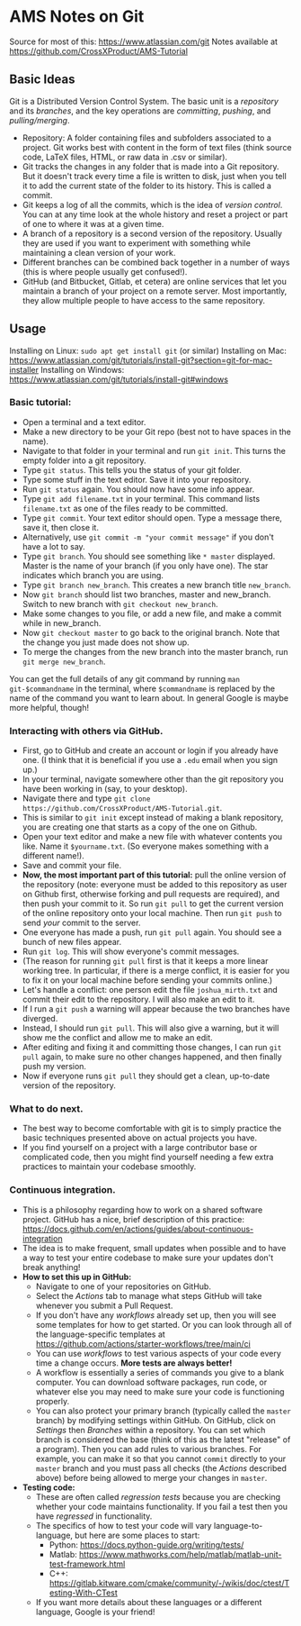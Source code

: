 # AMS Notes on Git

Source for most of this: https://www.atlassian.com/git
Notes available at https://github.com/CrossXProduct/AMS-Tutorial

## Basic Ideas

Git is a Distributed Version Control System.
The basic unit is a _repository_ and its _branches_, and the key operations are _committing_, _pushing_, and _pulling/merging_.

* Repository: A folder containing files and subfolders associated to a project. Git works best with content in the form of text files (think source code, LaTeX files, HTML, or raw data in .csv or similar).
* Git tracks the changes in any folder that is made into a Git repository. But it doesn't track every time a file is written to disk, just when you tell it to add the current state of the folder to its history. This is called a commit.
* Git keeps a log of all the commits, which is the idea of _version control_. You can at any time look at the whole history and reset a project or part of one to where it was at a given time.
* A branch of a repository is a second version of the repository. Usually they are used if you want to experiment with something while maintaining a clean version of your work.
* Different branches can be combined back together in a number of ways (this is where people usually get confused!).
* GitHub (and Bitbucket, Gitlab, et cetera) are online services that let you maintain a branch of your project on a remote server. Most importantly, they allow multiple people to have access to the same repository.

## Usage
Installing on Linux: `sudo apt get install git` (or similar)
Installing on Mac: https://www.atlassian.com/git/tutorials/install-git?section=git-for-mac-installer
Installing on Windows: https://www.atlassian.com/git/tutorials/install-git#windows

### Basic tutorial:
* Open a terminal and a text editor.
* Make a new directory to be your Git repo (best not to have spaces in the name).
* Navigate to that folder in your terminal and run `git init`. This turns the empty folder into a git repository.
* Type `git status`. This tells you the status of your git folder.
* Type some stuff in the text editor. Save it into your repository.
* Run `git status` again. You should now have some info appear.
* Type `git add filename.txt` in your terminal. This command lists `filename.txt` as one of the files ready to be committed.
* Type `git commit`. Your text editor should open. Type a message there, save it, then close it.
* Alternatively, use `git commit -m "your commit message"` if you don't have a lot to say.
* Type `git branch`. You should see something like `* master` displayed. Master is the name of your branch (if you only have one). The star indicates which branch you are using.
* Type `git branch new_branch`. This creates a new branch title `new_branch`.
* Now `git branch` should list two branches, master and new_branch. Switch to new branch with `git checkout new_branch`.
* Make some changes to you file, or add a new file, and make a commit while in new_branch.
* Now `git checkout master` to go back to the original branch. Note that the change you just made does not show up.
* To merge the changes from the new branch into the master branch, run `git merge new_branch`.

You can get the full details of any git command by running `man git-$commandname` in the terminal, where `$commandname` is replaced by the name of the command you want to learn about. In general Google is maybe more helpful, though!

### Interacting with others via GitHub.
* First, go to GitHub and create an account or login if you already have one. (I think that it is beneficial if you use a `.edu` email when you sign up.)
* In your terminal, navigate somewhere other than the git repository you have been working in (say, to your desktop).
* Navigate there and type `git clone https://github.com/CrossXProduct/AMS-Tutorial.git`.
* This is similar to `git init` except instead of making a blank repository, you are creating one that starts as a copy of the one on Github.
* Open your text editor and make a new file with whatever contents you like. Name it `$yourname.txt`. (So everyone makes something with a different name!).
* Save and commit your file.
* **Now, the most important part of this tutorial:** pull the online version of the repository (note: everyone must be added to this repository as user on Github first, otherwise forking and pull requests are required), and then push your commit to it. So run `git pull` to get the current version of the online repository onto your local machine. Then run `git push` to send *your* commit to the server.
* One everyone has made a push, run `git pull` again. You should see a bunch of new files appear.
* Run `git log`. This will show everyone's commit messages.
* (The reason for running `git pull` first is that it keeps a more linear working tree. In particular, if there is a merge conflict, it is easier for you to fix it on your local machine before sending your commits online.)
* Let's handle a conflict: one person edit the file `joshua_mirth.txt` and commit their edit to the repository. I will also make an edit to it.
* If I run a `git push` a warning will appear because the two branches have diverged.
* Instead, I should run `git pull`. This will also give a warning, but it will show me the conflict and allow me to make an edit.
* After editing and fixing it and committing those changes, I can run `git pull` again, to make sure no other changes happened, and then finally push my version.
* Now if everyone runs `git pull` they should get a clean, up-to-date version of the repository.

### What to do next.
* The best way to become comfortable with git is to simply practice the basic techniques presented above on actual projects you have.
* If you find yourself on a project with a large contributor base or complicated code, then you might find yourself needing a few extra practices to maintain your codebase smoothly.

### Continuous integration.
* This is a philosophy regarding how to work on a shared software project. GitHub has a nice, brief description of this practice: https://docs.github.com/en/actions/guides/about-continuous-integration
* The idea is to make frequent, small updates when possible and to have a way to test your entire codebase to make sure your updates don't break anything!
* **How to set this up in GitHub:** 
	* Navigate to one of your repositories on GitHub.
	* Select the _Actions_ tab to manage what steps GitHub will take whenever you submit a Pull Request.
	* If you don't have any _workflows_ already set up, then you will see some templates for how to get started. Or you can look through all of the language-specific templates at https://github.com/actions/starter-workflows/tree/main/ci
	* You can use _workflows_ to test various aspects of your code every time a change occurs. **More tests are always better!**
	* A workflow is essentially a series of commands you give to a blank computer. You can download software packages, run code, or whatever else you may need to make sure your code is functioning properly.
	* You can also protect your primary branch (typically called the `master` branch) by modifying settings within GitHub. On GitHub, click on _Settings_ then _Branches_ within a repository. You can set which branch is considered the base (think of this as the latest "release" of a program). Then you can add rules to various branches. For example, you can make it so that you cannot `commit` directly to your `master` branch and you must pass all checks (the _Actions_ described above) before being allowed to merge your changes in `master`.
* **Testing code:**
	* These are often called _regression tests_ because you are checking whether your code maintains functionality. If you fail a test then you have _regressed_ in functionality.
	* The specifics of how to test your code will vary language-to-language, but here are some places to start:
		* Python: https://docs.python-guide.org/writing/tests/
		* Matlab: https://www.mathworks.com/help/matlab/matlab-unit-test-framework.html
		* C++: https://gitlab.kitware.com/cmake/community/-/wikis/doc/ctest/Testing-With-CTest
	* If you want more details about these languages or a different language, Google is your friend!
